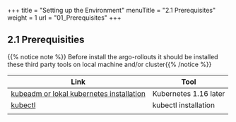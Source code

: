 +++
title = "Setting up the Environment"
menuTitle = "2.1 Prerequisites"
weight = 1
url = "01_Prerequisites"
+++

## 2.1 Prerequisities

{{% notice note %}}
Before install the argo-rollouts it should be installed these third party tools on local machine and/or cluster{{% /notice %}}

|  Link | Tool |
|-------------------------------|--------------------------------|
| [kubeadm or lokal kubernetes installation](https://www.armosec.io/blog/setting-up-kubernetes-cluster/) | Kubernetes 1.16 later                       |
| [kubectl](https://kubernetes.io/docs/reference/kubectl/) | kubectl installation |
         |
